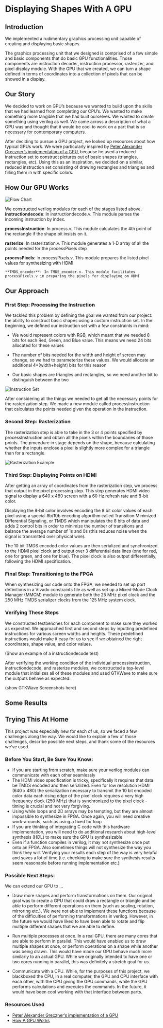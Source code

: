# Displaying Shapes With A GPU

## Introduction

We implemented a rudimentary graphics processing unit capable of creating and displaying basic shapes.

The graphics processing unit that we designed is comprised of a few simple and basic components that do basic GPU functionalities. Those components are instruction decoder, instruction processor, rasterizer, and pixel display module. With the GPU that we created, we can turn a shape defined in terms of coordinates into a collection of pixels that can be showed in a display.

## Our Story
We decided to work on GPU’s because we wanted to build upon the skills that we had learned from completing our CPU’s. We wanted to make something more tangible that we had built ourselves. We wanted to create something using verilog as well. We came across a description of what a GPU was and thought that it would be cool to work on a part that is so necessary for contemporary computers.

After deciding to pursue a GPU project, we looked up resources about how typical GPUs work. We were particularly inspired by [Peter Alexander Greczner’s implementation of a GPU](https://people.ece.cornell.edu/land/courses/eceprojectsland/STUDENTPROJ/2009to2010/pag42/Greczner_Meng_Final.pdf), because he used a reduced instruction set to construct pictures out of basic shapes (triangles, rectangles, etc). Using this as an inspiration, we decided on a similar, reduced instruction set consisting of drawing rectangles and triangles and filling them in with specific colors.

## How Our GPU Works

![Flow Chart](diagram.jpg)

We constructed verilog modules for each of the stages listed above. 
**instructiondecode**: In instructiondecode.v. This module parses the incoming instruction by index. 

**processInstruction**: In process.v. This module calculates the 4th point of the rectangle if the shape bit insists on it.

**rasterize**: In rasterization.v. This module generates a 1-D array of all the points needed for the processPixels step

**processPixels**: In processPixels.v, This module prepares the listed pixel values for synthesizing with HDMI

    **TMDS_encoder**: In TMDS_encoder.v. This module facilitates processPixels.v in preparing the pixels for displaying on HDMI


## Our Approach
### First Step: Processing the Instruction
We tackled this problem by defining the goal we wanted from our project: the ability to construct basic shapes using a custom instruction set. In the beginning, we defined our instruction set with a few constraints in mind:

* We would represent colors with RGB, which meant that we needed 8 bits for each Red, Green, and Blue value. This means we need 24 bits allocated for these values

* The number of bits needed for the width and height of screen may change, so we had to parameterize these values. We would allocate an additional 4*(width+height) bits for this reason 

* Our basic shapes are triangles and rectangles, so we need another bit to distinguish between the two

![Instruction Set](ISA.jpg)

After considering all the things we needed to get all the necessary points for the rasterization step. We made a new module called processInstruction that calculates the points needed given the operation in the instruction. 


### Second Step: Rasterization
The rasterization step is able to take in the 3 or 4 points specified by processInstruction and obtain all the pixels within the boundaries of those points. The procedure in stage depends on the shape, because calculating whether the inputs enclose a pixel is slightly more complex for a triangle than for a rectangle. 

![Rasterization Example](rasterization.png)

### Third Step: Displaying Points on HDMI
After getting an array of coordinates from the rasterization step, we process that output in the pixel processing step. This step generates HDMI video signal to display a 640 x 480 screen with a 60 Hz refresh rate and 8-bit color. 

Displaying the 8-bit color involves encoding the 8 bit color values of each pixel using a special 8b/10b encoding algorithm called Transition Minimized Differential Signaling, or TMDS which manipulates the 8 bits of data and adds 2 control bits in order to minimize the number of transitions and balance the average number of 1s and 0s (this reduces noise when the signal is transmitted over physical wire).

The 10 bit TMDS encoded color values are then serialized and synchronized to the HDMI pixel clock and output over 3 differential data lines (one for red, one for green, and one for blue). The pixel clock is also output differentially, following the HDMI specification.

### Final Step: Transitioning to the FPGA
When synthesizing our code onto the FPGA, we needed to set up port definitions in a Vivado constraints file as well as set up a Mixed-Mode Clock Manager (MMCM) module to generate both the 25 MHz pixel clock and the 250 MHz TMDS serializer clocks from the 125 MHz system clock.

### Verifying These Steps
We constructed testbenches for each component to make sure they worked as expected. We approached first and second steps by inputting predefined instructions for various screen widths and heights. These predefined instructions would make it easy for us to see if we obtained the right coordinates, shape value, and color values.

(Show an example of a instructiondecode test)

After verifying the working condition of the individual processinstruction, instructiondecode, and rasterize modules, we constructed a top-level module that initializes all of these modules and used GTKWave to make sure the outputs behave as expected. 

(show GTKWave Screenshots here)

## Some Results








## Trying This At Home
This project was especially new for each of us, so we faced a few challenges along the way. We would like to explain a few of those challenges, describe possible next steps, and thank some of the resources we've used.

### Before You Start, Be Sure You Know:
* If you are starting from scratch, make sure your verilog modules can communicate with each other seamlessly
* The HDMI video specification is tricky, specifically it requires that data be TMDS encoded and then serialized. Even for low resolution HDMI (640 x 480) the serialization necessary to transmit the 10 bit encoded color data each rising edge of the pixel clock requires a very high frequency clock (250 MHz) that is synchronized to the pixel clock - timing is crucial and not very forgiving.
* Using while loops and 2D arrays may be tempting, but they are almost impossible to synthesize in FPGA. Once again, you will need creative work-arounds, such as using a fixed for loop
* If you are thinking of integrating C code with this hardware implementation, you will need to do additional research about high-level synthesis (HDL) to make sure the GPU is synthesizable
* Even if a function compiles in verilog, it may not synthesize once put onto an FPGA. Also sometimes things will not synthesize the way you think they will. Verifying your results each step of the way is very helpful and saves a lot of time (i.e. checking to make sure the synthesis results seem reasonable before running implementation etc.)

### Possible Next Steps:
We can extend our GPU to ...

* Draw more shapes and perform transformations on them. Our original goal was to create a GPU that could draw a rectangle or triangle and be able to perform different operations on them (such as scaling, rotation, mirroring etc.). We were not able to implement these functions because of the difficulties of performing transformations in verilog. However, in the future we would have liked to have been able to rotate and flip multiple different shapes that we are able to define.

* Run multiple processes at once. In a real GPU, there are many cores that are able to perform in parallel. This would have enabled us to draw multiple shapes at once, or perform operations on a shape while another was being drawn. This would have made our GPU behave much more similarly to an actual GPU. While we originally intended to have one or two cores running in parallel, this was definitely a stretch goal for us.

* Communicate with a CPU. While, for the purposes of this project, we blackboxed the CPU, in a real computer, the GPU and CPU interface with each other, with the CPU giving the GPU commands, while the GPU performs calculations and executes the commands. In the future, it would have been cool working with that interface between parts.

### Resources Used
* [Peter Alexander Greczner’s implementation of a GPU](https://people.ece.cornell.edu/land/courses/eceprojectsland/STUDENTPROJ/2009to2010/pag42/Greczner_Meng_Final.pdf)
* [How A GPU Works](https://www.cs.cmu.edu/afs/cs/academic/class/15462-f11/www/lec_slides/lec19.pdf)
